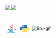 <div>
<a href="https://github.com/BrunaLuisaCRS/github-readme-stats">
  <img height=200 align="center" src="https://github-readme-stats.vercel.app/api?username=BrunaLuisaCRS&show_icons=true&theme=tokyonight" />
</a>
<a href="https://github.com/BrunaLuisaCRS/convoychat">
  <img height=200 align="center" src="https://github-readme-stats.vercel.app/api/top-langs?username=BrunaLuisaCRS&layout=compact&langs_count=8&card_width=120&theme=tokyonight" />
</a>
</div>

##
<div style="display: inline_block"><br>
  
  <img align="center" alt="Bru-Js" height="30" width="40" src="https://raw.githubusercontent.com/devicons/devicon/master/icons/java/java-original.svg">
  <img align="center" alt="Bru-Python" height="30" width="40" src="https://raw.githubusercontent.com/devicons/devicon/master/icons/python/python-original.svg">
  <img align="center" alt="Bru-gif" scr"botar um gif aq">
   
 </div>

##


